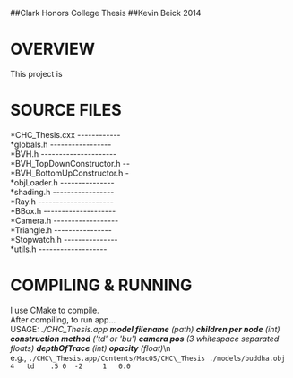 ##Clark Honors College Thesis
##Kevin Beick 2014


OVERVIEW
==========
This project is 


SOURCE FILES
==========
*CHC_Thesis.cxx ------------  
*globals.h -----------------  
*BVH.h ---------------------  
*BVH_TopDownConstructor.h --  
*BVH_BottomUpConstructor.h -  
*objLoader.h ---------------  
*shading.h -----------------  
*Ray.h ---------------------  
*BBox.h --------------------   
*Camera.h ------------------   
*Triangle.h ----------------   
*Stopwatch.h ---------------   
*utils.h -------------------  


COMPILING & RUNNING
==========
   I use CMake to compile.  
   After compiling, to run app...  
   USAGE: *./CHC\_Thesis.app* _**model filename** (path)_ _**children per node** (int)_ _**construction method** ('td' or 'bu')_ _**camera pos** (3 whitespace separated floats)_ _**depthOfTrace** (int)_ _**opacity** (float)_\n  
   e.g., `./CHC\_Thesis.app/Contents/MacOS/CHC\_Thesis ./models/buddha.obj  4   td    .5 0  -2     1   0.0`


